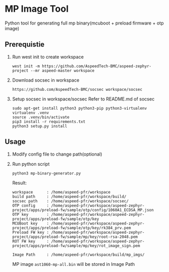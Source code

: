 # MP Image Tool

Python tool for generating full mp binary(mcuboot + preload firmware + otp image)

## Prerequistie
1. Run west init to create workspace
   ```
   west init -m https://github.com/AspeedTech-BMC/aspeed-zephyr-project --mr aspeed-master workspace
   ```
2. Download socsec in workspace
   ```
   https://github.com/AspeedTech-BMC/socsec workspace/socsec
   ```
3. Setup socsec in workspace/socsec
   Refer to README.md of socsec
   ```
   sudo apt-get install python3 python3-pip python3-virtualenv
   virtualenv .venv
   source .venv/bin/activate
   pip3 install -r requirements.txt
   python3 setup.py install
   ```

## Usage
1. Modify config file to change path(optional)

2. Run python script
   ```
   python3 mp-binary-generator.py
   ```
   Result:

   ```
   workspace      : /home/aspeed-pfr/workspace
   build path     : /home/aspeed-pfr/workspace/build/
   socsec path    : /home/aspeed-pfr/workspace/socsec/
   OTP config     : /home/aspeed-pfr/workspace/aspeed-zephyr-project/apps/preload-fw/sample/otp/config/1060A1_ECDSA_MP.json
   OTP key        : /home/aspeed-pfr/workspace/aspeed-zephyr-project/apps/preload-fw/sample/otp/key
   MCUBoot key    : /home/aspeed-pfr/workspace/aspeed-zephyr-project/apps/preload-fw/sample/otp/key/rk384_prv.pem
   Preload FW key : /home/aspeed-pfr/workspace/aspeed-zephyr-project/apps/preload-fw/sample/mp/key/root-rsa-2048.pem
   ROT FW key     : /home/aspeed-pfr/workspace/aspeed-zephyr-project/apps/preload-fw/sample/mp/key/rot_image_sign.pem
   
   Image Path     : /home/aspeed-pfr/workspace/build/mp_imgs/
   
   ```
   MP image `ast1060-mp-all.bin` will be stored in Image Path

